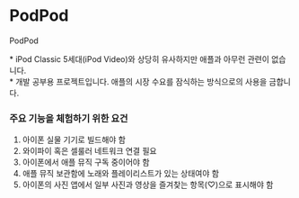 # PodPod
PodPod

\* iPod Classic 5세대(iPod Video)와 상당히 유사하지만 애플과 아무런 관련이 없습니다.</br>
\* 개발 공부용 프로젝트입니다. 애플의 시장 수요를 잠식하는 방식으로의 사용을 금합니다.

### 주요 기능을 체험하기 위한 요건
1. 아이폰 실물 기기로 빌드해야 함
2. 와이파이 혹은 셀룰러 네트워크 연결 필요
3. 아이폰에서 애플 뮤직 구독 중이어야 함
4. 애플 뮤직 보관함에 노래와 플레이리스트가 있는 상태여야 함
5. 아이폰의 사진 앱에서 일부 사진과 영상을 즐겨찾는 항목(♡)으로 표시해야 함
